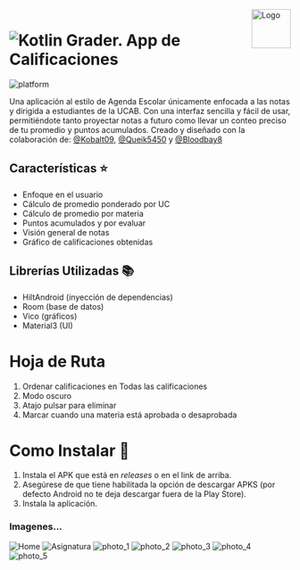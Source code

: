 <a>
    <img src="https://github.com/DanielCarrenoMar/Snake-XPR_UCAB/assets/144462396/d30c8055-4d82-4a05-b0f3-5f74c85ffb7f" alt="Logo" title="Logo" align="right" height="70" />
</a>

# ![Kotlin](https://img.shields.io/badge/Kotlin-7F52FF?style=for-the-badge&logo=Kotlin&logoColor=white) Grader. App de Calificaciones

![platform](https://img.shields.io/badge/platform-Android-brightgreen.svg)

Una aplicación al estilo de Agenda Escolar únicamente enfocada a las notas y dirigida a estudiantes de la UCAB. Con una interfaz sencilla y fácil de usar, permitiéndote tanto proyectar notas a futuro como llevar un conteo preciso de tu promedio y puntos acumulados. Creado y diseñado con la colaboración de: [@Kobalt09](https://github.com/Kobalt09), [@Queik5450](https://github.com/Queik5450)  y [@Bloodbay8](https://github.com/Bloodbay8)

<!-- 
> [Descargar ultima versión](https://github.com/DanielCarrenoMar/Grader/releases/latest/download/Grader.apk)
-->

## Características ⭐
- Enfoque en el usuario
- Cálculo de promedio ponderado por UC
- Cálculo de promedio por materia
- Puntos acumulados y por evaluar
- Visión general de notas
- Gráfico de calificaciones obtenidas
## Librerías Utilizadas 📚
- HiltAndroid (inyección de dependencias)
- Room (base de datos)
- Vico (gráficos)
- Material3 (UI)

# Hoja de Ruta
1) Ordenar calificaciones en Todas las calificaciones
2) Modo oscuro
3) Atajo pulsar para eliminar
4) Marcar cuando una materia está aprobada o desaprobada
  
# Como Instalar 📱
1. Instala el APK que está en *releases* o en el link de arriba.
2. Asegúrese de que tiene habilitada la opción de descargar APKS (por defecto Android no te deja descargar fuera de la Play Store).
3. Instala la aplicación.

### Imagenes...
![Home](https://github.com/user-attachments/assets/5db992fb-f3af-42c5-bfa3-7c3998603337)
![Asignatura](https://github.com/user-attachments/assets/57824d52-6314-494e-b65a-e1342bf6fb40)
![photo_1](https://github.com/user-attachments/assets/3b778b60-2ee2-4f10-bccc-d5ef6d142950)
![photo_2](https://github.com/user-attachments/assets/23d16a50-b04b-444d-adaa-e53a176aa116)
![photo_3](https://github.com/user-attachments/assets/961a6b9d-3533-46cf-8ecb-f21e64e5bb36)
![photo_4](https://github.com/user-attachments/assets/f998272b-e1d6-4f78-b529-46bf17e8f789)
![photo_5](https://github.com/user-attachments/assets/881dab93-9214-41c3-942b-d1b2775b9dfa)


